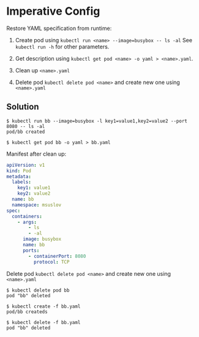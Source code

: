 
# Imperative Config

Restore YAML specification from runtime:

1. Create pod using `kubectl run <name> --image=busybox -- ls -al`
See `kubectl run -h` for other parameters.

2. Get description using `kubectl get pod <name> -o yaml > <name>.yaml`.

3. Clean up `<name>.yaml`

4. Delete pod `kubectl delete pod <name>` and create new one using `<name>.yaml`

## Solution

```console
$ kubectl run bb --image=busybox -l key1=value1,key2=value2 --port 8080 -- ls -al
pod/bb created

$ kubectl get pod bb -o yaml > bb.yaml
```

Manifest after clean up:

```yaml
apiVersion: v1
kind: Pod
metadata:
  labels:
    key1: value1
    key2: value2
  name: bb
  namespace: msuslov
spec:
  containers:
    - args:
        - ls
        - -al
      image: busybox
      name: bb
      ports:
        - containerPort: 8080
          protocol: TCP
```

Delete pod `kubectl delete pod <name>` and create new one using `<name>.yaml`

```console
$ kubectl delete pod bb
pod "bb" deleted

$ kubectl create -f bb.yaml
pod/bb createds

$ kubectl delete -f bb.yaml
pod "bb" deleted
```

